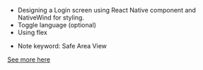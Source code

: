- Designing a Login screen using React Native component and NativeWind for styling.
- Toggle language (optional)
- Using flex

* Note keyword: Safe Area View

[See more here](https://tkukampfportal.atlassian.net/wiki/x/QgJl)
